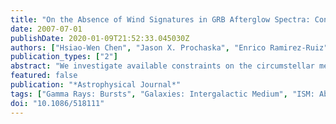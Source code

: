 ```yaml
---
title: "On the Absence of Wind Signatures in GRB Afterglow Spectra: Constraints on the Wolf-Rayet Winds of GRB Progenitors"
date: 2007-07-01
publishDate: 2020-01-09T21:52:33.045030Z
authors: ["Hsiao-Wen Chen", "Jason X. Prochaska", "Enrico Ramirez-Ruiz", "Joshua S. Bloom", "Miroslava Dessauges-Zavadsky", "Ryan J. Foley"]
publication_types: ["2"]
abstract: "We investigate available constraints on the circumstellar medium (CSM) around long-duration γ-ray burst (GRB) progenitors from afterglow spectra. We first establish a statistical sample of five GRB afterglow spectra that have been collected and analyzed with no prior knowledge of the line-of- sight properties. This sample is then adopted for a uniform search of Wolf-Rayet wind signatures, as represented by C IV łambdałambda1548, 1550 absorption doublets at Δv=-1000 to -5000 km s$^-1$ from the GRBs (hereafter C IV$_15$). We report the detection of a single C IV$_15$ absorber at Δvåisebox-0.5ex -1500 km s$^-1$ from GRB 050730 and none in the rest. Our search yields an estimate of 20% for the incidence of C IV$_15$ absorbers with rest-frame absorption equivalent width EW(C IV 1548)&gt;0.2 Å near GRB host galaxies, consistent with the incidence of intergalactic C IV$_15$ near classical damped Lyα absorbers toward quasar sight lines. Including the two C IV$_15$ absorbers previously known toward GRB 021004, we further demonstrate that the presence of H$^0$, C$^+$, and Si$^+$ together with the absence of excited C$^+$ or Si$^+$ argue against a CSM origin. The null result is consistent with the expectation that the circumburst medium is fully ionized by the afterglow radiation field. We examine possible scenarios for the survival of the C$^3+$ ions, including a clumpy wind model. We find that a clumpy wind is unable to effectively shield the ionizing radiation and allow C$^3+$ to survive at r&lt;10 pc from the afterglow. We conclude that the lack of CSM-originated C IV$_15$ absorbers is consistent with Wolf-Rayet winds terminating at &lt;30 pc from their progenitor stars."
featured: false
publication: "*Astrophysical Journal*"
tags: ["Gamma Rays: Bursts", "Galaxies: Intergalactic Medium", "ISM: Abundances", "ISM: Kinematics and Dynamics", "Astrophysics"]
doi: "10.1086/518111"
---
```


